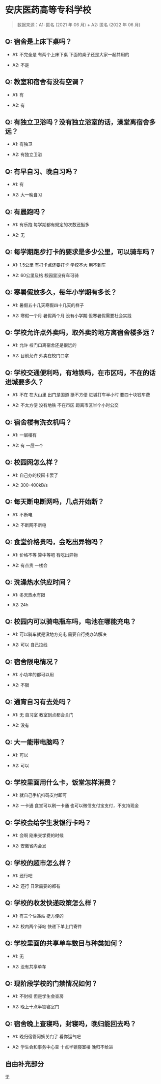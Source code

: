 # 安庆医药高等专科学校

> 数据来源：A1: 匿名 (2021 年 06 月) + A2: 匿名 (2022 年 06 月)

## Q: 宿舍是上床下桌吗？

- A1: 不完全是 有两个上床下桌 下面的桌子还是大家一起共用的

- A2: 不是

## Q: 教室和宿舍有没有空调？

- A1: 有

- A2: 有

## Q: 有独立卫浴吗？没有独立浴室的话，澡堂离宿舍多远？

- A1: 有独卫

- A2: 有独立卫浴

## Q: 有早自习、晚自习吗？

- A1: 有

- A2: 大一晚自习

## Q: 有晨跑吗？

- A1: 有乐跑 每学期都有规定的次数还挺多

- A2: 无

## Q: 每学期跑步打卡的要求是多少公里，可以骑车吗？

- A1: 1.5公里 有打卡点还要打卡 学校不大 用不到车

- A2: 60公里及格 校园里没有车可骑

## Q: 寒暑假放多久，每年小学期有多长？

- A1: 暑假五十几天寒假四十几天的样子

- A2: 寒假一个月 暑假两个月 没有小学期 但寒暑假需要社会实践

## Q: 学校允许点外卖吗，取外卖的地方离宿舍楼多远？

- A1: 允许 校门口离宿舍还是很远的

- A2: 目前允许 外卖在校门口拿

## Q: 学校交通便利吗，有地铁吗，在市区吗，不在的话进城要多久？

- A1: 不在 在大山里 出门是国道 挺不方便 进城打车半小时 要四十块钱车费

- A2: 不太方便 没有地铁 不在市区 距离市区半个小时公交

## Q: 宿舍楼有洗衣机吗？

- A1: 一层楼有

- A2: 有 一层一个

## Q: 校园网怎么样？

- A1: 自己办的校园卡罢了

- A2: 300-400kB/s

## Q: 每天断电断网吗，几点开始断？

- A1: 不断电

- A2: 不断网不断电

## Q: 食堂价格贵吗，会吃出异物吗？

- A1: 价格不等 算中等吧 有吃出异物

- A2: 有点贵 一楼会

## Q: 洗澡热水供应时间？

- A1: 冬天热水有限

- A2: 24h

## Q: 校园内可以骑电瓶车吗，电池在哪能充电？

- A1: 可以骑车就是没地方充电 需要自行找办法解决

- A2: 可以 自己拉线

## Q: 宿舍限电情况？

- A1: 小功率的都可以用

- A2: 不限

## Q: 通宵自习有去处吗？

- A1: 无 自习室 教室到点都会关门

- A2: 没有

## Q: 大一能带电脑吗？

- A1: 可以

- A2: 可以

## Q: 学校里面用什么卡，饭堂怎样消费？

- A1: 就自己手机扫码支付即可

- A2: 一卡通 食堂可以刷一卡通 也可以微信支付宝支付，不支持现金

## Q: 学校会给学生发银行卡吗？

- A1: 会啊 刚来交学费的时候

- A2: 安徽省内会发

## Q: 学校的超市怎么样？

- A1: 还行吧

- A2: 还行 日常需要的都有

## Q: 学校的收发快递政策怎么样？

- A1: 有三个快递站 挺方便的

- A2: 校内两个驿站 快递下单上门寄件

## Q: 学校里面的共享单车数目与种类如何？

- A1: 无

- A2: 没有共享单车

## Q: 现阶段学校的门禁情况如何？

- A1: 不封校 但是学生会查房

- A2: 晚上十点半锁寝室门

## Q: 宿舍晚上查寝吗，封寝吗，晚归能回去吗？

- A1: 晚归宿管阿姨关门了 看你运气吧

- A2: 学生会和事务中心查 十点半锁寝室楼 晚归不给进

## 自由补充部分

无